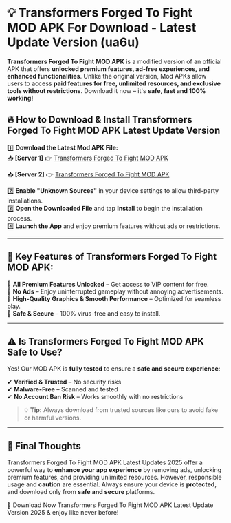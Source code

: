 # 💡 Transformers Forged To Fight MOD APK For Download - Latest Update Version (ua6u)

**Transformers Forged To Fight MOD APK** is a modified version of an official APK that offers **unlocked premium features, ad-free experiences, and enhanced functionalities**. Unlike the original version, Mod APKs allow users to access **paid features for free, unlimited resources, and exclusive tools without restrictions**. Download it now – it's **safe, fast and 100% working!**

## 🔥 **How to Download & Install Transformers Forged To Fight MOD APK Latest Update Version**

1️⃣ **Download the Latest Mod APK File:**  
📥 **[Server 1]** 👉 [Transformers Forged To Fight MOD APK](https://hapymods.com?title=Transformers+Forged+To+Fight+MOD+APK&ref=FU1)

📥 **[Server 2]** 👉 [Transformers Forged To Fight MOD APK](https://hapymods.com?title=Transformers+Forged+To+Fight+MOD+APK&ref=FU1)

2️⃣ **Enable "Unknown Sources"** in your device settings to allow third-party installations.  
3️⃣ **Open the Downloaded File** and tap **Install** to begin the installation process.  
4️⃣ **Launch the App** and enjoy premium features without ads or restrictions.

---

## 🌟 **Key Features of Transformers Forged To Fight MOD APK:**
 
🔽 **All Premium Features Unlocked** – Get access to VIP content for free.  
🔽 **No Ads** – Enjoy uninterrupted gameplay without annoying advertisements.  
🔽 **High-Quality Graphics & Smooth Performance** – Optimized for seamless play.  
🔽 **Safe & Secure** – 100% virus-free and easy to install.  

---

## ⚠️ **Is Transformers Forged To Fight MOD APK Safe to Use?**

Yes! Our MOD APK is **fully tested** to ensure a **safe and secure experience**:

✔ **Verified & Trusted** – No security risks  
✔ **Malware-Free** – Scanned and tested  
✔ **No Account Ban Risk** – Works smoothly with no restrictions

> 💡 **Tip:** Always download from trusted sources like ours to avoid fake or harmful versions.

---

## 📌 **Final Thoughts**
 
Transformers Forged To Fight MOD APK Latest Updates 2025 offer a powerful way to **enhance your app experience** by removing ads, unlocking premium features, and providing unlimited resources. However, responsible usage and **caution** are essential. Always ensure your device is **protected**, and download only from **safe and secure** platforms.  

🔽 Download Now Transformers Forged To Fight MOD APK Latest Update Version 2025 & enjoy like never before!